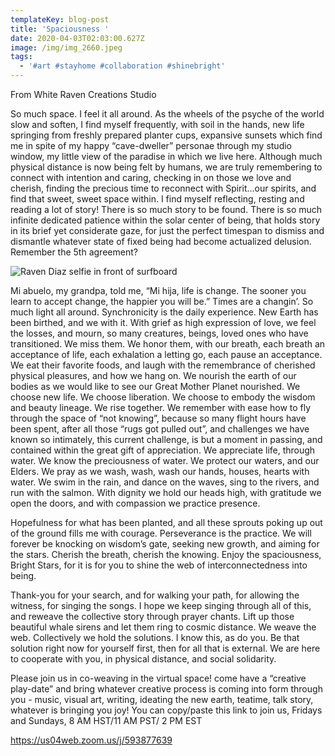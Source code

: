 ```yaml
---
templateKey: blog-post
title: 'Spaciousness '
date: 2020-04-03T02:03:00.627Z
image: /img/img_2660.jpeg
tags:
  - '#art #stayhome #collaboration #shinebright'
---
```

From White Raven Creations Studio

So much space. I feel it all around. As the wheels of the psyche of the world slow and soften, I find myself frequently, with soil in the hands, new life springing from freshly prepared planter cups, expansive sunsets which find me in spite of my happy “cave-dweller” personae through my studio window, my little view of the paradise in which we live here. Although much physical distance is now being felt by humans, we are truly remembering to connect with intention and caring, checking in on those we love and cherish, finding the precious time to reconnect with Spirit...our spirits, and find that sweet, sweet space within. I find myself reflecting, resting and reading a lot of story! There is so much story to be found. There is so much infinite dedicated patience within the solar center of being, that holds story in its brief yet considerate gaze, for just the perfect timespan to dismiss and dismantle whatever state of fixed being had become actualized delusion. Remember the 5th agreement? 

![Raven Diaz selfie in front of surfboard](/img/img_2660.jpeg)



Mi abuelo, my grandpa, told me, “Mi hija, life is change. The sooner you learn to accept change, the happier you will be.” Times are a changin’. So much light all around. Synchronicity is the daily experience. New Earth has been birthed, and we with it. With grief as high expression of love, we feel the losses, and mourn, so many creatures, beings, loved ones who have transitioned. We miss them. We honor them, with our breath, each breath an acceptance of life, each exhalation a letting go, each pause an acceptance. We eat their favorite foods, and laugh with the remembrance of cherished physical pleasures, and how we hang on. We nourish the earth of our bodies as we would like to see our Great Mother Planet nourished. We choose new life. We choose liberation. We choose to embody the wisdom and beauty lineage. We rise together. We remember with ease how to fly through the space of “not knowing”, because so many flight hours have been spent, after all those “rugs got pulled out”, and challenges we have known so intimately, this current challenge, is but a moment in passing, and contained within the great gift of appreciation. We appreciate life, through water. We know the preciousness of water. We protect our waters, and our Elders. We pray as we wash, wash, wash our hands, houses, hearts with water. We swim in the rain, and dance on the waves, sing to the rivers, and run with the salmon. With dignity we hold our heads high, with gratitude we open the doors, and with compassion we practice presence. 

Hopefulness for what has been planted, and all these sprouts poking up out of the ground fills me with courage. Perseverance is the practice. We will forever be knocking on wisdom’s gate, seeking new growth, and aiming for the stars. Cherish the breath, cherish the knowing. Enjoy the spaciousness, Bright Stars, for it is for you to shine the web of interconnectedness into being. 

Thank-you for your search, and for walking your path, for allowing the witness, for singing the songs. I hope we keep singing through all of this, and reweave the collective story through prayer chants. Lift up those beautiful whale sirens and let them ring to cosmic distance. We weave the web. Collectively we hold the solutions. I know this, as do you. Be that solution right now for yourself first, then for all that is external. We are here to cooperate with you, in physical distance, and social solidarity.

Please join us in co-weaving in the virtual space! come have a “creative play-date” and bring whatever creative process is coming into form through you - music, visual art, writing, ideating the new earth, teatime, talk story, whatever is bringing you joy!  You can copy/paste this link to join us, Fridays and Sundays, 8 AM HST/11 AM PST/ 2 PM EST

https://us04web.zoom.us/j/593877639
